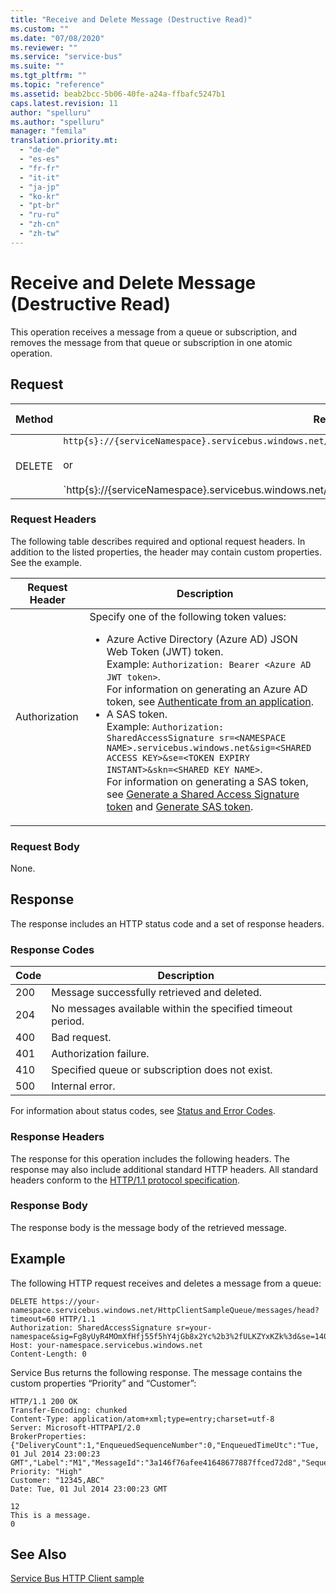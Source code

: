 ```yaml
---
title: "Receive and Delete Message (Destructive Read)"
ms.custom: ""
ms.date: "07/08/2020"
ms.reviewer: ""
ms.service: "service-bus"
ms.suite: ""
ms.tgt_pltfrm: ""
ms.topic: "reference"
ms.assetid: beab2bcc-5b06-40fe-a24a-ffbafc5247b1
caps.latest.revision: 11
author: "spelluru"
ms.author: "spelluru"
manager: "femila"
translation.priority.mt: 
  - "de-de"
  - "es-es"
  - "fr-fr"
  - "it-it"
  - "ja-jp"
  - "ko-kr"
  - "pt-br"
  - "ru-ru"
  - "zh-cn"
  - "zh-tw"
---
```

# Receive and Delete Message (Destructive Read)
This operation receives a message from a queue or subscription, and removes the message from that queue or subscription in one atomic operation.  
  
## Request  
  
|Method|Request URI|HTTP Version|  
|------------|-----------------|------------------|  
|DELETE|`http{s}://{serviceNamespace}.servicebus.windows.net/{queuePath}/messages/head`<br /><br /> or<br /><br /> `http{s}://{serviceNamespace}.servicebus.windows.net/{topicPath}/subscriptions/{subscriptionName}/messages/head|HTTP/1.1`|  
  
### Request Headers  
 The following table describes required and optional request headers. In addition to the listed properties, the header may contain custom properties. See the example.  
  
|Request Header|Description|  
|--------------------|-----------------|  
|Authorization|Specify one of the following token values:<ul><li> Azure Active Directory (Azure AD) JSON Web Token (JWT) token. <br/>Example: `Authorization: Bearer <Azure AD JWT token>`. <br/>For information on generating an Azure AD token, see [Authenticate from an application](get-azure-active-directory-token.md).</li><li>A SAS token. <br/>Example: `Authorization: SharedAccessSignature sr=<NAMESPACE NAME>.servicebus.windows.net&sig=<SHARED ACCESS KEY>&se=<TOKEN EXPIRY INSTANT>&skn=<SHARED KEY NAME>`. <br/>For information on generating a SAS token, see [Generate a Shared Access Signature token](https://docs.microsoft.com/azure/service-bus-messaging/service-bus-sas#generate-a-shared-access-signature-token) and [Generate SAS token](https://docs.microsoft.com/rest/api/eventhub/generate-sas-token).</li></ul> |   
  
### Request Body  
 None.  
  
## Response  
 The response includes an HTTP status code and a set of response headers.  
  
### Response Codes  
  
|Code|Description|  
|----------|-----------------|  
|200|Message successfully retrieved and deleted.|  
|204|No messages available within the specified timeout period.|  
|400|Bad request.|  
|401|Authorization failure.|  
|410|Specified queue or subscription does not exist.|  
|500|Internal error.|  
  
 For information about status codes, see [Status and Error Codes](https://msdn.microsoft.com/library/dd179382.aspx).  
  
### Response Headers  
 The response for this operation includes the following headers. The response may also include additional standard HTTP headers. All standard headers conform to the [HTTP/1.1 protocol specification](https://go.microsoft.com/fwlink/?linkid=150478).  
  
### Response Body  
 The response body is the message body of the retrieved message.  
  
## Example  
 The following HTTP request receives and deletes a message from a queue:  
  
```  
DELETE https://your-namespace.servicebus.windows.net/HttpClientSampleQueue/messages/head?timeout=60 HTTP/1.1  
Authorization: SharedAccessSignature sr=your-namespace&sig=Fg8yUyR4MOmXfHfj55f5hY4jGb8x2Yc%2b3%2fULKZYxKZk%3d&se=1404256819&skn=RootManageSharedAccessKey  
Host: your-namespace.servicebus.windows.net  
Content-Length: 0  
```  
  
 Service Bus returns the following response. The message contains the custom properties “Priority” and “Customer”:  
  
```  
HTTP/1.1 200 OK  
Transfer-Encoding: chunked  
Content-Type: application/atom+xml;type=entry;charset=utf-8  
Server: Microsoft-HTTPAPI/2.0  
BrokerProperties: {"DeliveryCount":1,"EnqueuedSequenceNumber":0,"EnqueuedTimeUtc":"Tue, 01 Jul 2014 23:00:23 GMT","Label":"M1","MessageId":"3a146f76afee41648677887ffced72d8","SequenceNumber":1,"State":"Active","TimeToLive":10}  
Priority: "High"  
Customer: "12345,ABC"  
Date: Tue, 01 Jul 2014 23:00:23 GMT  
  
12  
This is a message.  
0  
```  
  
## See Also  
 [Service Bus HTTP Client sample](https://code.msdn.microsoft.com/Service-Bus-HTTP-client-fe7da74a)